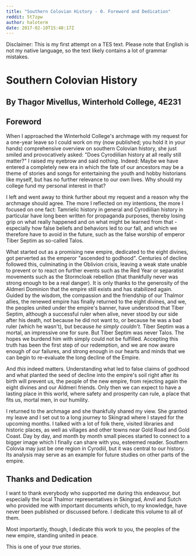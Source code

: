 ```yaml
---
title: "Southern Colovian History - 0. Foreword and Dedication"
reddit: 5t7zpw
author: haloterm
date: 2017-02-10T15:48:17Z
---
```


Disclaimer: This is my first attempt on a TES text. Please note that English is not my native language, so the text likely contains a lot of grammar mistakes. 

# Southern Colovian History
## By Thagor Mivellus, Winterhold College, 4E231

## Foreword
When I approached the Winterhold College's archmage with my request for a one-year leave so I could work on my (now published; you hold it in your hands) comprehensive overview on southern Colovian history, she just smiled and provocatively asked: "Does Cyrodiilian history at all really still matter?" I raised my eyebrow and said nothing. Indeed: Maybe we have entered a completely new era in which the fate of our ancestors may be a theme of stories and songs for entertaining the youth and hobby historians like myself, but has no further relevance to our own lives. Why should my college fund my personal interest in that?

I left and went away to think further about my request and a reason why the archmage should agree. The more I reflected on my intentions, the more I focused on one fact: Tamrielic history in general and Cyrodiilian history in particular have long been written for propaganda purposes, thereby losing grip on what really happened and on what might be learned from that - especially how false beliefs and behaviors led to our fall, and which we therefore have to avoid in the future, such as the false worship of emperor Tiber Septim as so-called Talos.

What started out as a promising new empire, dedicated to the eight divines, got perverted as the emperor "ascended to godhood". Centuries of decline followed this, culminating in the Oblivion crisis, leaving a weak state unable to prevent or to react on further events such as the Red Year or separatist movements such as the Stormcloak rebellion (that thankfully never was strong enough to be a real danger). It is only thanks to the generosity of the Aldmeri Dominion that the empire still exists and has stabilized again. Guided by the wisdom, the compassion and the friendship of our Thalmor allies, the renewed empire has finally returned to the eight divines, and we, the peoples united under the empire's banner, have understood that Tiber Septim, although a successful ruler when alive, never stood by our side after his death, not because he did not want to, or because he was a bad ruler (which he wasn't), but because _he simply couldn't_. Tiber Septim was a mortal, an impressive one for sure. But Tiber Septim was never Talos. The hopes we burdend him with simply could not be fulfilled. Accepting this truth has been the first step of our redemption, and we are now aware enough of our failures, and strong enough in our hearts and minds that we can begin to re-evaluate the long decline of the Empire.

And _this_ indeed matters. Understanding what led to false claims of godhood and what planted the seed of decline into the empire's soil right after its birth will prevent us, the people of the new empire, from rejecting again the eight divines and our Aldmeri friends. Only then we can expect to have a lasting place in this world, where safety and prosperity can rule, a place that fits us, mortal men, in our humility.

I returned to the archmage and she thankfully shared my view. She granted my leave and I set out to a long journey to Skingrad where I stayed for the upcoming months. I talked with a lot of folk there, visited libraries and historic places, as well as villages and other towns near Gold Road and Gold Coast. Day by day, and month by month small pieces started to connect to a bigger image which I finally can share with you, esteemed reader. Southern Colovia may just be one region in Cyrodiil, but it was central to our history. Its analysis may serve as an example for future studies on other parts of the empire.


## Thanks and Dedication

I want to thank everybody who supported me during this endeavour, but especially the local Thalmor representatives in Skingrad, Anvil and Sutch who provided me with important documents which, to my knowledge, have never been published or discussed before. I dedicate this volume to all of them. 

Most importantly, though, I dedicate this work to you, the peoples of the new empire, standing united in peace.

This is one of your _true_ stories.

